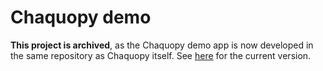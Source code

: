 # Chaquopy demo

**This project is archived**, as the Chaquopy demo app is now developed in the same
repository as Chaquopy itself. See
[here](https://github.com/chaquo/chaquopy/tree/master/demo) for the current version.
